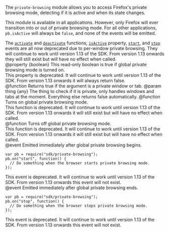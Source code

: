 <!-- This Source Code Form is subject to the terms of the Mozilla Public
   - License, v. 2.0. If a copy of the MPL was not distributed with this
   - file, You can obtain one at http://mozilla.org/MPL/2.0/. -->

<!-- contributed by Paul O'Shannessy [paul@oshannessy.com]  -->
<!-- edited by Noelle Murata [fiveinchpixie@gmail.com]  -->
<!-- contributed by Irakli Gozalishvili [gozala@mozilla.com] -->

The `private-browsing` module allows you to access Firefox's private browsing
mode, detecting if it is active and when its state changes.

This module is available in all applications. However, only Firefox will ever
transition into or out of private browsing mode. For all other applications,
`pb.isActive` will always be `false`, and none of the events will be emitted.

<div class="warning">
The <a href="modules/sdk/private-browsing.html#activate()"><code>activate</code></a>
and <a href="modules/sdk/private-browsing.html#deactivate()"><code>deactivate</code></a>
functions, <a href="modules/sdk/private-browsing.html#isActive"><code>isActive</code></a>
property, <a href="modules/sdk/private-browsing.html#start"><code>start</code></a>,
and <a href="modules/sdk/private-browsing.html#stop"><code>stop</code></a>
events are all
now deprecated due to per-window private browsing. They will continue to work
until version 1.13 of the SDK. From version 1.13 onwards they will still exist
but will have no effect when called.
</div>

<api name="isActive">
@property {boolean}
  This read-only boolean is true if global private browsing mode is turned on.

  <div class="warning">
  This property is deprecated. It will continue to work until version 1.13 of the SDK.
  From version 1.13 onwards it will always return false.
  </div>
</api>


<api name="isPrivate">
@function
  Returns true if the argument is a private window or tab.
@param thing {any}
  The thing to check if it is private, only handles windows and tabs at the moment.
  Everything else returns false automatically.
</api>

<api name="activate">
@function
  Turns on global private browsing mode.

  <div class="warning">
  This function is deprecated. It will continue to work until version 1.13 of the SDK.
  From version 1.13 onwards it will still exist but will have no effect when called.
  </div>
</api>

<api name="deactivate">
@function
  Turns off global private browsing mode.

  <div class="warning">
  This function is deprecated. It will continue to work until version 1.13 of the SDK.
  From version 1.13 onwards it will still exist but will have no effect when called.
  </div>
</api>

<api name="start">
@event
Emitted immediately after global private browsing begins.

    var pb = require("sdk/private-browsing");
    pb.on("start", function() {
      // Do something when the browser starts private browsing mode.
    });

  <div class="warning">
  This event is deprecated. It will continue to work until version 1.13 of the SDK.
  From version 1.13 onwards this event will not exist.
  </div>
</api>

<api name="stop">
@event
Emitted immediately after global private browsing ends.

    var pb = require("sdk/private-browsing");
    pb.on("stop", function() {
      // Do something when the browser stops private browsing mode.
    });

  <div class="warning">
  This event is deprecated. It will continue to work until version 1.13 of the SDK.
  From version 1.13 onwards this event will not exist.
  </div>
</api>

